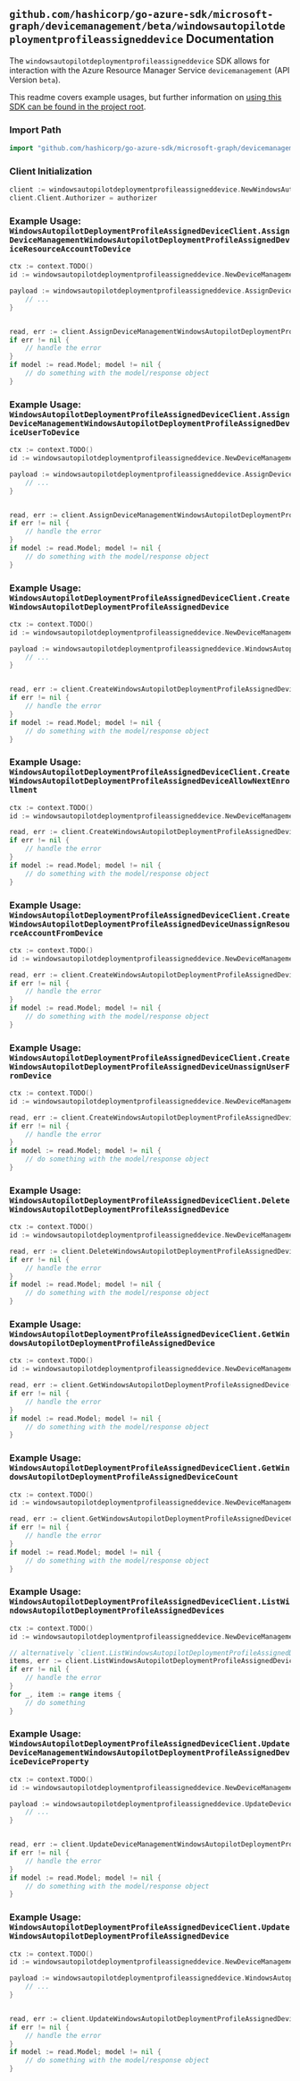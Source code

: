 
## `github.com/hashicorp/go-azure-sdk/microsoft-graph/devicemanagement/beta/windowsautopilotdeploymentprofileassigneddevice` Documentation

The `windowsautopilotdeploymentprofileassigneddevice` SDK allows for interaction with the Azure Resource Manager Service `devicemanagement` (API Version `beta`).

This readme covers example usages, but further information on [using this SDK can be found in the project root](https://github.com/hashicorp/go-azure-sdk/tree/main/docs).

### Import Path

```go
import "github.com/hashicorp/go-azure-sdk/microsoft-graph/devicemanagement/beta/windowsautopilotdeploymentprofileassigneddevice"
```


### Client Initialization

```go
client := windowsautopilotdeploymentprofileassigneddevice.NewWindowsAutopilotDeploymentProfileAssignedDeviceClientWithBaseURI("https://management.azure.com")
client.Client.Authorizer = authorizer
```


### Example Usage: `WindowsAutopilotDeploymentProfileAssignedDeviceClient.AssignDeviceManagementWindowsAutopilotDeploymentProfileAssignedDeviceResourceAccountToDevice`

```go
ctx := context.TODO()
id := windowsautopilotdeploymentprofileassigneddevice.NewDeviceManagementWindowsAutopilotDeploymentProfileIdAssignedDeviceID("windowsAutopilotDeploymentProfileIdValue", "windowsAutopilotDeviceIdentityIdValue")

payload := windowsautopilotdeploymentprofileassigneddevice.AssignDeviceManagementWindowsAutopilotDeploymentProfileAssignedDeviceResourceAccountToDeviceRequest{
	// ...
}


read, err := client.AssignDeviceManagementWindowsAutopilotDeploymentProfileAssignedDeviceResourceAccountToDevice(ctx, id, payload)
if err != nil {
	// handle the error
}
if model := read.Model; model != nil {
	// do something with the model/response object
}
```


### Example Usage: `WindowsAutopilotDeploymentProfileAssignedDeviceClient.AssignDeviceManagementWindowsAutopilotDeploymentProfileAssignedDeviceUserToDevice`

```go
ctx := context.TODO()
id := windowsautopilotdeploymentprofileassigneddevice.NewDeviceManagementWindowsAutopilotDeploymentProfileIdAssignedDeviceID("windowsAutopilotDeploymentProfileIdValue", "windowsAutopilotDeviceIdentityIdValue")

payload := windowsautopilotdeploymentprofileassigneddevice.AssignDeviceManagementWindowsAutopilotDeploymentProfileAssignedDeviceUserToDeviceRequest{
	// ...
}


read, err := client.AssignDeviceManagementWindowsAutopilotDeploymentProfileAssignedDeviceUserToDevice(ctx, id, payload)
if err != nil {
	// handle the error
}
if model := read.Model; model != nil {
	// do something with the model/response object
}
```


### Example Usage: `WindowsAutopilotDeploymentProfileAssignedDeviceClient.CreateWindowsAutopilotDeploymentProfileAssignedDevice`

```go
ctx := context.TODO()
id := windowsautopilotdeploymentprofileassigneddevice.NewDeviceManagementWindowsAutopilotDeploymentProfileID("windowsAutopilotDeploymentProfileIdValue")

payload := windowsautopilotdeploymentprofileassigneddevice.WindowsAutopilotDeviceIdentity{
	// ...
}


read, err := client.CreateWindowsAutopilotDeploymentProfileAssignedDevice(ctx, id, payload)
if err != nil {
	// handle the error
}
if model := read.Model; model != nil {
	// do something with the model/response object
}
```


### Example Usage: `WindowsAutopilotDeploymentProfileAssignedDeviceClient.CreateWindowsAutopilotDeploymentProfileAssignedDeviceAllowNextEnrollment`

```go
ctx := context.TODO()
id := windowsautopilotdeploymentprofileassigneddevice.NewDeviceManagementWindowsAutopilotDeploymentProfileIdAssignedDeviceID("windowsAutopilotDeploymentProfileIdValue", "windowsAutopilotDeviceIdentityIdValue")

read, err := client.CreateWindowsAutopilotDeploymentProfileAssignedDeviceAllowNextEnrollment(ctx, id)
if err != nil {
	// handle the error
}
if model := read.Model; model != nil {
	// do something with the model/response object
}
```


### Example Usage: `WindowsAutopilotDeploymentProfileAssignedDeviceClient.CreateWindowsAutopilotDeploymentProfileAssignedDeviceUnassignResourceAccountFromDevice`

```go
ctx := context.TODO()
id := windowsautopilotdeploymentprofileassigneddevice.NewDeviceManagementWindowsAutopilotDeploymentProfileIdAssignedDeviceID("windowsAutopilotDeploymentProfileIdValue", "windowsAutopilotDeviceIdentityIdValue")

read, err := client.CreateWindowsAutopilotDeploymentProfileAssignedDeviceUnassignResourceAccountFromDevice(ctx, id)
if err != nil {
	// handle the error
}
if model := read.Model; model != nil {
	// do something with the model/response object
}
```


### Example Usage: `WindowsAutopilotDeploymentProfileAssignedDeviceClient.CreateWindowsAutopilotDeploymentProfileAssignedDeviceUnassignUserFromDevice`

```go
ctx := context.TODO()
id := windowsautopilotdeploymentprofileassigneddevice.NewDeviceManagementWindowsAutopilotDeploymentProfileIdAssignedDeviceID("windowsAutopilotDeploymentProfileIdValue", "windowsAutopilotDeviceIdentityIdValue")

read, err := client.CreateWindowsAutopilotDeploymentProfileAssignedDeviceUnassignUserFromDevice(ctx, id)
if err != nil {
	// handle the error
}
if model := read.Model; model != nil {
	// do something with the model/response object
}
```


### Example Usage: `WindowsAutopilotDeploymentProfileAssignedDeviceClient.DeleteWindowsAutopilotDeploymentProfileAssignedDevice`

```go
ctx := context.TODO()
id := windowsautopilotdeploymentprofileassigneddevice.NewDeviceManagementWindowsAutopilotDeploymentProfileIdAssignedDeviceID("windowsAutopilotDeploymentProfileIdValue", "windowsAutopilotDeviceIdentityIdValue")

read, err := client.DeleteWindowsAutopilotDeploymentProfileAssignedDevice(ctx, id)
if err != nil {
	// handle the error
}
if model := read.Model; model != nil {
	// do something with the model/response object
}
```


### Example Usage: `WindowsAutopilotDeploymentProfileAssignedDeviceClient.GetWindowsAutopilotDeploymentProfileAssignedDevice`

```go
ctx := context.TODO()
id := windowsautopilotdeploymentprofileassigneddevice.NewDeviceManagementWindowsAutopilotDeploymentProfileIdAssignedDeviceID("windowsAutopilotDeploymentProfileIdValue", "windowsAutopilotDeviceIdentityIdValue")

read, err := client.GetWindowsAutopilotDeploymentProfileAssignedDevice(ctx, id)
if err != nil {
	// handle the error
}
if model := read.Model; model != nil {
	// do something with the model/response object
}
```


### Example Usage: `WindowsAutopilotDeploymentProfileAssignedDeviceClient.GetWindowsAutopilotDeploymentProfileAssignedDeviceCount`

```go
ctx := context.TODO()
id := windowsautopilotdeploymentprofileassigneddevice.NewDeviceManagementWindowsAutopilotDeploymentProfileID("windowsAutopilotDeploymentProfileIdValue")

read, err := client.GetWindowsAutopilotDeploymentProfileAssignedDeviceCount(ctx, id)
if err != nil {
	// handle the error
}
if model := read.Model; model != nil {
	// do something with the model/response object
}
```


### Example Usage: `WindowsAutopilotDeploymentProfileAssignedDeviceClient.ListWindowsAutopilotDeploymentProfileAssignedDevices`

```go
ctx := context.TODO()
id := windowsautopilotdeploymentprofileassigneddevice.NewDeviceManagementWindowsAutopilotDeploymentProfileID("windowsAutopilotDeploymentProfileIdValue")

// alternatively `client.ListWindowsAutopilotDeploymentProfileAssignedDevices(ctx, id)` can be used to do batched pagination
items, err := client.ListWindowsAutopilotDeploymentProfileAssignedDevicesComplete(ctx, id)
if err != nil {
	// handle the error
}
for _, item := range items {
	// do something
}
```


### Example Usage: `WindowsAutopilotDeploymentProfileAssignedDeviceClient.UpdateDeviceManagementWindowsAutopilotDeploymentProfileAssignedDeviceDeviceProperty`

```go
ctx := context.TODO()
id := windowsautopilotdeploymentprofileassigneddevice.NewDeviceManagementWindowsAutopilotDeploymentProfileIdAssignedDeviceID("windowsAutopilotDeploymentProfileIdValue", "windowsAutopilotDeviceIdentityIdValue")

payload := windowsautopilotdeploymentprofileassigneddevice.UpdateDeviceManagementWindowsAutopilotDeploymentProfileAssignedDeviceDevicePropertyRequest{
	// ...
}


read, err := client.UpdateDeviceManagementWindowsAutopilotDeploymentProfileAssignedDeviceDeviceProperty(ctx, id, payload)
if err != nil {
	// handle the error
}
if model := read.Model; model != nil {
	// do something with the model/response object
}
```


### Example Usage: `WindowsAutopilotDeploymentProfileAssignedDeviceClient.UpdateWindowsAutopilotDeploymentProfileAssignedDevice`

```go
ctx := context.TODO()
id := windowsautopilotdeploymentprofileassigneddevice.NewDeviceManagementWindowsAutopilotDeploymentProfileIdAssignedDeviceID("windowsAutopilotDeploymentProfileIdValue", "windowsAutopilotDeviceIdentityIdValue")

payload := windowsautopilotdeploymentprofileassigneddevice.WindowsAutopilotDeviceIdentity{
	// ...
}


read, err := client.UpdateWindowsAutopilotDeploymentProfileAssignedDevice(ctx, id, payload)
if err != nil {
	// handle the error
}
if model := read.Model; model != nil {
	// do something with the model/response object
}
```
